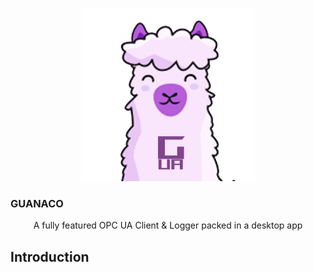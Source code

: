 <p align="center" style="text-align: center">
  <img src="./assets/logo.png" width="55%" height="55%"><br/>
</p>
<h3>GUANACO</h3>
<p align="center">
    A fully featured OPC UA Client & Logger packed in a desktop app  
  <br/>
</p>

## Introduction
